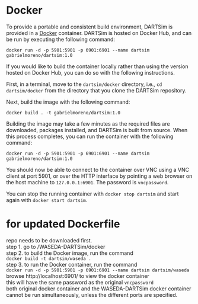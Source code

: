 # Docker

To provide a portable and consistent build environment, DARTSim is provided in a
[Docker](https://www.docker.com/) container. DARTSim is hosted on Docker Hub,
and can be run by executing the following command:

```
docker run -d -p 5901:5901 -p 6901:6901 --name dartsim gabrielmoreno/dartsim:1.0
```
 
If you would like to build the container locally rather than using the version
hosted on Docker Hub, you can do so with the following instructions.

First, in a terminal, move to the `dartsim/docker` directory, i.e., `cd
dartsim/docker` from the directory that you clone the DARTSim repository.

Next, build the image with the following command:

`docker build . -t gabrielmoreno/dartsim:1.0`

Building the image may take a few minutes as the required files are downloaded,
packages installed, and DARTSim is built from source. When this process
completes, you can run the container with the following command:

`docker run -d -p 5901:5901 -p 6901:6901 --name dartsim gabrielmoreno/dartsim:1.0`

You should now be able to connect to the container over VNC using a VNC client
at port 5901, or over the HTTP interface by pointing a web browser on the host
machine to `127.0.0.1:6901`. The password is `vncpassword`.

You can stop the running container with `docker stop dartsim` and start again
with `docker start dartsim`.

# for updated Dockerfile
repo needs to be downloaded first.  
step 1. go to /WASEDA-DARTSim/docker  
step 2. to build the Docker image, run the command  
```docker build -t dartsim/waseda .```  
step 3. to run the Docker container, run the command  
```docker run -d -p 5901:5901 -p 6901:6901 --name dartsim dartsim/waseda```  
browse http://localhost:6901/ to view the docker container  
this will have the same password as the original ```vncpassword```  
both original docker container and the WASEDA-DARTSim docker container cannot be run simultaneously, unless the different ports are specified.
